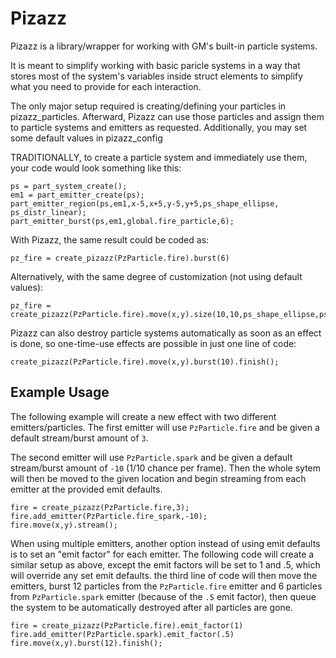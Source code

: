 # Pizazz

Pizazz is a library/wrapper for working with GM's built-in particle systems.

It is meant to simplify working with basic paricle systems in a way that stores most of the system's
variables inside struct elements to simplify what you need to provide for each interaction.

The only major setup required is creating/defining your particles in pizazz_particles. 
Afterward, Pizazz can use those particles and assign them to particle systems and emitters as requested.
Additionally, you may set some default values in pizazz_config

TRADITIONALLY, to create a particle system and immediately use them, your code would look something like this:
	  
```gml
ps = part_system_create();
em1 = part_emitter_create(ps);
part_emitter_region(ps,em1,x-5,x+5,y-5,y+5,ps_shape_ellipse, ps_distr_linear);
part_emitter_burst(ps,em1,global.fire_particle,6);
```
		
With Pizazz, the same result could be coded as:

 ```gml
 pz_fire = create_pizazz(PzParticle.fire).burst(6)
 ```

Alternatively, with the same degree of customization (not using default values):
 ```gml
 pz_fire = create_pizazz(PzParticle.fire).move(x,y).size(10,10,ps_shape_ellipse,ps_distr_linear).burst(6);
```
Pizazz can also destroy particle systems automatically as soon as an effect is done, so one-time-use 
effects are possible in just one line of code:
```gml
create_pizazz(PzParticle.fire).move(x,y).burst(10).finish();
```

## Example Usage

The following example will create a new effect with two different emitters/particles. The first
emitter will use `PzParticle.fire` and be given a default stream/burst amount of `3`. 

The second emitter will use `PzParticle.spark` and be given a default stream/burst amount of `-10` (1/10 chance per frame).
Then the whole sytem will then be moved to the given location and begin streaming from each emitter
at the provided emit defaults.
```gml
fire = create_pizazz(PzParticle.fire,3);
fire.add_emitter(PzParticle.fire_spark,-10);
fire.move(x,y).stream();
```
When using multiple emitters, another option instead of using emit defaults is to set an "emit factor" 
for each emitter.
The following code will create a similar setup as above, except the emit factors will be set to 1 and .5, 
which will override any set emit defaults.
the third line of code will then move the emitters, burst 12 particles from the `PzParticle.fire` 
emitter and 6 particles from `PzParticle.spark` emitter (because of the `.5` emit factor), then queue
the system to be automatically destroyed after all particles are gone.
```gml
fire = create_pizazz(PzParticle.fire).emit_factor(1)
fire.add_emitter(PzParticle.spark).emit_factor(.5)
fire.move(x,y).burst(12).finish();
```
